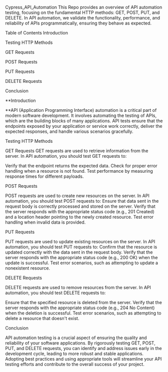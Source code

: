 Cypress_API_Automation
This Repo provides an overview of API automation testing, focusing on the fundamental HTTP methods: GET, POST, PUT, and DELETE. In API automation, we validate the functionality, performance, and reliability of APIs programmatically, ensuring they behave as expected.

Table of Contents Introduction

Testing HTTP Methods

GET Requests

POST Requests

PUT Requests

DELETE Requests

Conclusion

**Introduction

**API (Application Programming Interface) automation is a critical part of modern software development. It involves automating the testing of APIs, which are the building blocks of many applications. API tests ensure that the endpoints exposed by your application or service work correctly, deliver the expected responses, and handle various scenarios gracefully.

Testing HTTP Methods

GET Requests GET requests are used to retrieve information from the server. In API automation, you should test GET requests to:

Verify that the endpoint returns the expected data. Check for proper error handling when a resource is not found. Test performance by measuring response times for different payloads.

POST Requests

POST requests are used to create new resources on the server. In API automation, you should test POST requests to: Ensure that data sent in the request body is correctly processed and stored on the server. Verify that the server responds with the appropriate status code (e.g., 201 Created) and a location header pointing to the newly created resource. Test error handling when invalid data is provided.

PUT Requests

PUT requests are used to update existing resources on the server. In API automation, you should test PUT requests to: Confirm that the resource is updated correctly with the data sent in the request body. Verify that the server responds with the appropriate status code (e.g., 200 OK) when the update is successful. Test error scenarios, such as attempting to update a nonexistent resource.

DELETE Requests

DELETE requests are used to remove resources from the server. In API automation, you should test DELETE requests to:

Ensure that the specified resource is deleted from the server. Verify that the server responds with the appropriate status code (e.g., 204 No Content) when the deletion is successful. Test error scenarios, such as attempting to delete a resource that doesn't exist.

Conclusion

API automation testing is a crucial aspect of ensuring the quality and reliability of your software applications. By rigorously testing GET, POST, PUT, and DELETE requests, you can identify and address issues early in the development cycle, leading to more robust and stable applications. Adopting best practices and using appropriate tools will streamline your API testing efforts and contribute to the overall success of your project.
